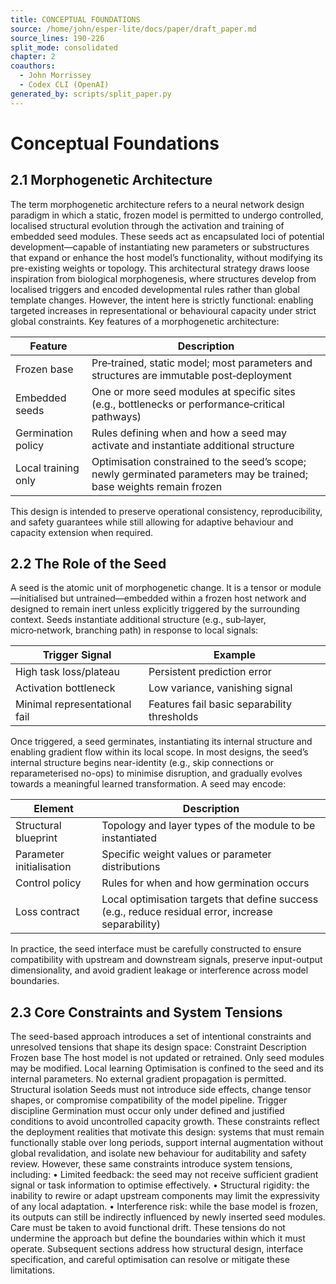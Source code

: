 ```yaml
---
title: CONCEPTUAL FOUNDATIONS
source: /home/john/esper-lite/docs/paper/draft_paper.md
source_lines: 190-226
split_mode: consolidated
chapter: 2
coauthors:
  - John Morrissey
  - Codex CLI (OpenAI)
generated_by: scripts/split_paper.py
---
```


# Conceptual Foundations

## 2.1 Morphogenetic Architecture
The term morphogenetic architecture refers to a neural network design paradigm in which a static, frozen model is permitted to undergo controlled, localised structural evolution through the activation and training of embedded seed modules. These seeds act as encapsulated loci of potential development—capable of instantiating new parameters or substructures that expand or enhance the host model’s functionality, without modifying its pre-existing weights or topology.
This architectural strategy draws loose inspiration from biological morphogenesis, where structures develop from localised triggers and encoded developmental rules rather than global template changes. However, the intent here is strictly functional: enabling targeted increases in representational or behavioural capacity under strict global constraints.
Key features of a morphogenetic architecture:

| Feature             | Description                                                                                                           |
|---------------------|-----------------------------------------------------------------------------------------------------------------------|
| Frozen base         | Pre‑trained, static model; most parameters and structures are immutable post‑deployment                               |
| Embedded seeds      | One or more seed modules at specific sites (e.g., bottlenecks or performance‑critical pathways)                       |
| Germination policy  | Rules defining when and how a seed may activate and instantiate additional structure                                   |
| Local training only | Optimisation constrained to the seed’s scope; newly germinated parameters may be trained; base weights remain frozen   |
This design is intended to preserve operational consistency, reproducibility, and safety guarantees while still allowing for adaptive behaviour and capacity extension when required.
## 2.2 The Role of the Seed
A seed is the atomic unit of morphogenetic change. It is a tensor or module—initialised but untrained—embedded within a frozen host network and designed to remain inert unless explicitly triggered by the surrounding context. Seeds instantiate additional structure (e.g., sub‑layer, micro‑network, branching path) in response to local signals:

| Trigger Signal                | Example                                                                 |
|-------------------------------|-------------------------------------------------------------------------|
| High task loss/plateau        | Persistent prediction error                                             |
| Activation bottleneck         | Low variance, vanishing signal                                          |
| Minimal representational fail | Features fail basic separability thresholds                             |
Once triggered, a seed germinates, instantiating its internal structure and enabling gradient flow within its local scope. In most designs, the seed’s internal structure begins near-identity (e.g., skip connections or reparameterised no-ops) to minimise disruption, and gradually evolves towards a meaningful learned transformation.
A seed may encode:

| Element                    | Description                                                                                          |
|---------------------------|------------------------------------------------------------------------------------------------------|
| Structural blueprint      | Topology and layer types of the module to be instantiated                                            |
| Parameter initialisation  | Specific weight values or parameter distributions                                                    |
| Control policy            | Rules for when and how germination occurs                                                            |
| Loss contract             | Local optimisation targets that define success (e.g., reduce residual error, increase separability)  |
In practice, the seed interface must be carefully constructed to ensure compatibility with upstream and downstream signals, preserve input-output dimensionality, and avoid gradient leakage or interference across model boundaries.
## 2.3 Core Constraints and System Tensions
The seed-based approach introduces a set of intentional constraints and unresolved tensions that shape its design space:
Constraint Description
Frozen base The host model is not updated or retrained. Only seed modules may be modified.
Local learning Optimisation is confined to the seed and its internal parameters. No external gradient propagation is permitted.
Structural isolation Seeds must not introduce side effects, change tensor shapes, or compromise compatibility of the model pipeline.
Trigger discipline Germination must occur only under defined and justified conditions to avoid uncontrolled capacity growth.
These constraints reflect the deployment realities that motivate this design: systems that must remain functionally stable over long periods, support internal augmentation without global revalidation, and isolate new behaviour for auditability and safety review.
However, these same constraints introduce system tensions, including:
• Limited feedback: the seed may not receive sufficient gradient signal or task information to optimise effectively.
• Structural rigidity: the inability to rewire or adapt upstream components may limit the expressivity of any local adaptation.
• Interference risk: while the base model is frozen, its outputs can still be indirectly influenced by newly inserted seed modules. Care must be taken to avoid functional drift.
These tensions do not undermine the approach but define the boundaries within which it must operate. Subsequent sections address how structural design, interface specification, and careful optimisation can resolve or mitigate these limitations.
